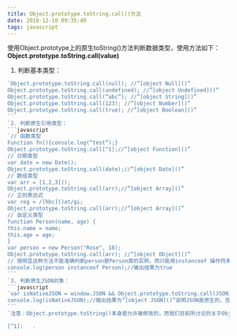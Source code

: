 ```yaml
---
title: Object.prototype.toString.call()方法
date: 2018-12-10 09:35:49
tags: javascript
---
```


使用Object.prototype上的原生toString()方法判断数据类型，使用方法如下： 
**Object.prototype.toString.call(value)** 
1. 判断基本类型： 
```javascript 
`Object.prototype.toString.call(null); //”[object Null]()” 
Object.prototype.toString.call(undefined); //”[object Undefined]()” 
Object.prototype.toString.call(“abc”); //”[object String]()” 
Object.prototype.toString.call(123); //”[object Number]()” 
Object.prototype.toString.call(true); //”[object Boolean]()” 
``` 
`2. 判断原生引用类型： 
```javascript 
`// 函数类型 
Function fn(){console.log(“test”);} 
Object.prototype.toString.call[^1];//”[object Function]()” 
// 日期类型 
var date = new Date(); 
Object.prototype.toString.call(date);//”[object Date]()” 
// 数组类型 
var arr = [1,2,3](); 
Object.prototype.toString.call(arr);//”[object Array]()” 
// 正则表达式 
var reg = /[hbc]()at/gi; 
Object.prototype.toString.call(arr);//”[object Array]()” 
// 自定义类型 
function Person(name, age) { 
this.name = name; 
this.age = age; 
} 
var person = new Person("Rose", 18); 
Object.prototype.toString.call(arr); //”[object Object]()” 
// 很明显这种方法不能准确判断person是Person类的实例，而只能用instanceof 操作符来进行判断，如下所示： 
console.log(person instanceof Person);//输出结果为true 
``` 
`3. 判断原生JSON对象： 
```javascript 
`var isNativeJSON = window.JSON && Object.prototype.toString.call(JSON); 
console.log(isNativeJSON);//输出结果为”[object JSON]()”说明JSON是原生的，否则不是； 
``` 
`注意：Object.prototype.toString()本身是允许被修改的，而我们目前所讨论的关于Object.prototype.toString()这个方法的应用都是假设toString()方法未被修改为前提的。 

[^1]:	.

